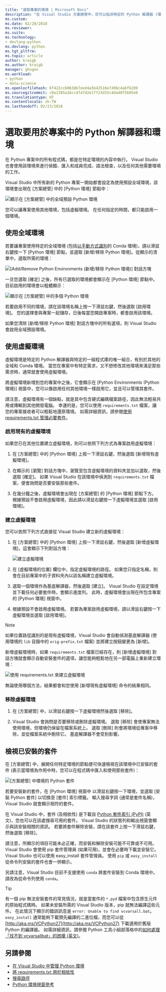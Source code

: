 ```yaml
---
title: "選取專案的環境 | Microsoft Docs"
description: "在 Visual Studio 方案總管中，您可以指派特定的 Python 解譯器 (環境) 以一律用於任何指定的專案而忽略預設環境。 您也可以建立和管理虛擬環境。"
ms.custom: 
ms.date: 02/20/2018
ms.reviewer: 
ms.suite: 
ms.technology:
- devlang-python
ms.devlang: python
ms.tgt_pltfrm: 
ms.topic: article
author: kraigb
ms.author: kraigb
manager: ghogen
ms.workload:
- python
- data-science
ms.openlocfilehash: 6f422cc60638b7eed4a5b42516e7496c4a6f6209
ms.sourcegitcommit: c0a2385a16cc4f47d2e1ff23d35c4da40f5605e0
ms.translationtype: HT
ms.contentlocale: zh-TW
ms.lasthandoff: 02/23/2018
---
```

# <a name="selecting-a-python-interpreter-and-environment-for-use-in-a-project"></a>選取要用於專案中的 Python 解譯器和環境

在 Python 專案中的所有程式碼，都是在特定環境的內容中執行。 Visual Studio 也會使用該環境來進行偵錯、匯入和成員完成、語法檢查，以及任何其他需要環境的工作。

Visual Studio 中所有新的 Python 專案一開始都會設定為使用預設全域環境，該環境會出現在 [方案總管] 中的 [Python 環境] 節點中：

![顯示在 [方案總管] 中的全域預設 Python 環境](media/environments-project.png)

您可以讓專案使用其他環境，包括虛擬環境。 在任何指定的時間，都只能啟用一個環境。

## <a name="using-global-environments"></a>使用全域環境

若要讓專案使用特定的全域環境 (包括[以手動方式識別](managing-python-environments-in-visual-studio.md#manually-identifying-an-existing-environment)的 Conda 環境)，請以滑鼠右鍵按一下 [Python 環境] 節點，並選取 [新增/移除 Python 環境]。從顯示的清單中，選取所需的環境：

![[Add/Remove Python Environments (新增/移除 Python 環境)] 對話方塊](media/environments-add-remove.png)

一旦您選取 [確定] 之後，所有已選取的環境都會顯示在 [Python 環境] 節點中。 目前啟用的環境會以粗體顯示：

![顯示在 [方案總管] 中的多個 Python 環境](media/environments-project-multiple.png)

若要啟用不同的環境，請在該環境名稱上按一下滑鼠右鍵，然後選取 [啟用環境]。 您的選擇會與專案一起儲存，日後每當您開啟專案時，都會啟用該環境。

如果您清除 [新增/移除 Python 環境] 對話方塊中的所有選項，則 Visual Studio 會啟用全域預設環境。

## <a name="using-virtual-environments"></a>使用虛擬環境

虛擬環境是特定的 Python 解譯器與特定的一組程式庫的唯一組合，有別於其他的全域和 Conda 環境。 當您在專案中有特定需求，又不想修改其他環境來滿足那些需求時，通常就會使用虛擬環境。

將虛擬環境新增到您的專案中之後，它會顯示在 [Python Environments (Python 環境)] 視窗中，您可以像啟用任何其他環境一樣啟用它，並且可以管理其套件。

請注意，虛擬環境有一個缺點，就是其中包含硬式編碼檔案路徑，因此無法輕易共用或傳輸到其他開發電腦。 幸運的是，您可以使用 `requirements.txt` 檔案，讓您的專案接收者可以輕鬆地還原環境。 如需詳細資訊，請參閱[使用 requirements.txt 管理必要套件](managing-required-packages-with-requirements-txt.md)。

### <a name="activating-an-existing-virtual-environment"></a>啟用現有的虛擬環境

如果您已在其他位置建立虛擬環境，則可以依照下列方式為專案啟用虛擬環境：

1. 在 [方案總管] 中的 [Python 環境] 上按一下滑鼠右鍵，然後選取 [新增現有虛擬環境]。

1. 在顯示的 [瀏覽] 對話方塊中，瀏覽至包含虛擬環境的資料夾並加以選取，然後選取 [確定]。 如果 Visual Studio 在該環境中偵測到 `requirements.txt` 檔案，便會詢問是否要安裝那些套件。

1. 在幾分鐘之後，虛擬環境會出現在 [方案總管] 的 [Python 環境] 節點下方。 根據預設不會啟用虛擬環境，因此請以滑鼠右鍵按一下虛擬環境並選取 [啟用環境]。

### <a name="creating-a-virtual-environment"></a>建立虛擬環境

您可以依照下列方式直接從 Visual Studio 建立新的虛擬環境：

1. 在 [方案總管] 中的 [Python 環境] 上按一下滑鼠右鍵，然後選取 [新增虛擬環境]，這會顯示下列對話方塊：

    ![建立虛擬環境](media/environments-add-virtual-1.png)

1. 在 [虛擬環境的位置] 欄位中，指定虛擬環境的路徑。 如果您只指定名稱，則會在目前專案中的子資料夾內以該名稱建立虛擬環境。

1. 選取一個環境作為基底解譯器，然後選取 [建立]。 Visual Studio 在設定環境並下載任何必要套件時，會顯示進度列。 此時，虛擬環境會出現在所包含專案的 [Python 環境] 視窗中。

1. 根據預設不會啟用虛擬環境。 若要為專案啟用虛擬環境，請以滑鼠右鍵按一下虛擬環境並選取 [啟用環境]。

> [!Note]
> 如果位置路徑識別的是現有虛擬環境，Visual Studio 會自動偵測基底解譯器 (使用環境的 `lib` 目錄中的 `orig-prefix.txt` 檔案) 並將建立按鈕變更為 [新增]。
>
> 新增虛擬環境時，如果 `requirements.txt` 檔案已經存在，則 [新增虛擬環境] 對話方塊就會顯示自動安裝套件的選項，讓您能夠輕鬆地在另一部電腦上重新建立環境：
>
> ![使用 requirements.txt 來建立虛擬環境](media/environments-requirements-txt.png)
>
> 無論使用哪個方法，結果都會和您使用 [新增現有虛擬環境] 命令的結果相同。

### <a name="remove-a-virtual-environment"></a>移除虛擬環境

1. 在 [方案總管] 中，以滑鼠右鍵按一下虛擬環境然後選取 [移除]。

1. Visual Studio 會詢問是否要移除或刪除虛擬環境。 選取 [移除] 會使專案無法使用環境，但環境仍保留在檔案系統上。 選取 [刪除] 則會將環境從專案中移除，並從檔案系統中刪除它。 基底解譯器不會受到影響。

## <a name="viewing-installed-packages"></a>檢視已安裝的套件

在 [方案總管] 中，展開任何特定環境的節點便可快速檢視在該環境中已安裝的套件 (表示當環境為作用中時，您可以在程式碼中匯入和使用那些套件)：

![[方案總管] 中環境的 Python 套件](media/environments-installed-packages.png)

若要安裝新的套件，在 [Python 環境] 視窗中 以滑鼠右鍵按一下環境，並選取 [安裝 Python 套件] 以切換至 [套件] 索引標籤。 輸入搜尋字詞 (通常是套件名稱)，Visual Studio 就會顯示相符的套件。

在 Visual Studio 中，套件 (及相依性) 是下載自 [Python 套件索引 (PyPI)](https://pypi.python.org/pypi) \(英文\)，您也可以在該處搜尋可用的套件。 Visual Studio 的狀態列和輸出視窗會顯示與該安裝相關的資訊。 若要將套件解除安裝，請在該套件上按一下滑鼠右鍵，然後選取 [移除]。

請注意，所顯示的項目可能未必正確，而安裝和解除安裝可能不可靠或不可用。 Visual Studio 會使用 pip 套件管理員 (如果可用)，並會在必要時下載並安裝它。 Visual Studio 也可以使用 easy_install 套件管理員。 使用 `pip` 或 `easy_install` 從命令列安裝的套件也會一併顯示。

另請注意，Visual Studio 目前不支援使用 `conda` 將套件安裝到 Conda 環境中。 請改為從命令列使用 `conda`。

> [!Tip]
> 有一個 pip 無法安裝套件的常見情況，就是當套件的 `*.pyd` 檔案中包含原生元件的原始程式碼時。 如果未安裝所需的 Visual Studio 版本，pip 就無法編譯這些元件。 在此情況下顯示的錯誤訊息是 `error: Unable to find vcvarsall.bat`。 `easy_install` 通常能夠下載預先編譯的二進位檔，而您可以從 [http://aka.ms/VCPython27](http://aka.ms/VCPython27) 下載適用於舊版 Python 的編譯器。 如需詳細資訊，請參閱 Python 工具小組部落格中的[如何處理「找不到 vcvarsallbat」的困擾 (英文)](https://blogs.msdn.microsoft.com/pythonengineering/2016/04/11/unable-to-find-vcvarsall-bat/)。

## <a name="see-also"></a>另請參閱

- [在 Visual Studio 中管理 Python 環境](managing-python-environments-in-visual-studio.md)
- [將 requirements.txt 用於相依性](managing-required-packages-with-requirements-txt.md)
- [搜尋路徑](search-paths.md)
- [Python 環境視窗參考](python-environments-window-tab-reference.md)